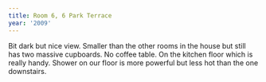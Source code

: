 ```yaml
---
title: Room 6, 6 Park Terrace
year: '2009'
---
```


Bit dark but nice view. Smaller than the other rooms in the house but still has two massive cupboards. No coffee table. On the kitchen floor which is really handy. Shower on our floor is more powerful but less hot than the one downstairs.